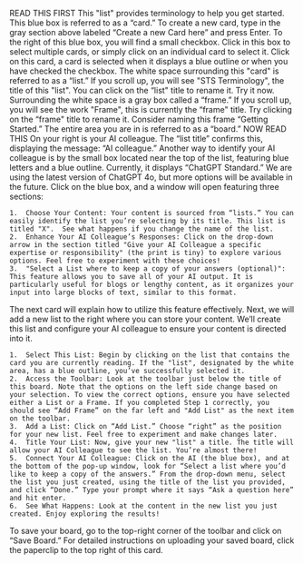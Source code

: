 READ THIS FIRST
This "list" provides terminology to help you get started.
This blue box is referred to as a “card.” To create a new card, type in the gray section above labeled “Create a new Card here” and press Enter.
To the right of this blue box, you will find a small checkbox. Click in this box to select multiple cards, or simply click on an individual card to select it. Click on this card, a card is selected when it displays a blue outline or when you have checked the checkbox.
The white space surrounding this "card" is referred to as a “list.” If you scroll up, you will see "STS Terminology", the title of this "list". You can click on the “list" title to rename it.  Try it now.
Surrounding the white space is a gray box called a “frame.” If you scroll up, you will see the work "Frame", this is currently the “frame" title. Try clicking on the “frame" title to rename it. Consider naming this frame “Getting Started.”
The entire area you are in is referred to as a “board.”
NOW READ THIS
On your right is your AI colleague. The “list title” confirms this, displaying the message: “AI colleague.”
Another way to identify your AI colleague is by the small box located near the top of the list, featuring blue letters and a blue outline. Currently, it displays “ChatGPT Standard.” We are using the latest version of ChatGPT 4o, but more options will be available in the future.
Click on the blue box, and a window will open featuring three sections:

	1.	Choose Your Content: Your content is sourced from “lists.” You can easily identify the list you’re selecting by its title. This list is titled "X".  See what happens if you change the name of the list.
	2.	Enhance Your AI Colleague’s Responses: Click on the drop-down arrow in the section titled "Give your AI Colleague a specific expertise or responsibility" (the print is tiny) to explore various options. Feel free to experiment with these choices!
	3.	"Select a List where to keep a copy of your answers (optional)": This feature allows you to save all of your AI output. It is particularly useful for blogs or lengthy content, as it organizes your input into large blocks of text, similar to this format.

The next card will explain how to utilize this feature effectively.
Next, we will add a new list to the right where you can store your content. We’ll create this list and configure your AI colleague to ensure your content is directed into it.

	1.	Select This List: Begin by clicking on the list that contains the card you are currently reading. If the "list", designated by the white area, has a blue outline, you’ve successfully selected it.
	2.	Access the Toolbar: Look at the toolbar just below the title of this board. Note that the options on the left side change based on your selection. To view the correct options, ensure you have selected either a List or a Frame. If you completed Step 1 correctly, you should see “Add Frame” on the far left and "Add List" as the next item on the toolbar.
	3.	Add a List: Click on “Add List.” Choose “right” as the position for your new list. Feel free to experiment and make changes later.
	4.	Title Your List: Now, give your new "list" a title. The title will allow your AI Colleague to see the list. You’re almost there!
	5.	Connect Your AI Colleague: Click on the AI (the blue box), and at the bottom of the pop-up window, look for “Select a list where you’d like to keep a copy of the answers.” From the drop-down menu, select the list you just created, using the title of the list you provided, and click “Done.” Type your prompt where it says “Ask a question here” and hit enter.
	6.	See What Happens: Look at the content in the new list you just created. Enjoy exploring the results!
To save your board, go to the top-right corner of the toolbar and click on “Save Board.” For detailed instructions on uploading your saved board, click the paperclip to the top right of this card.
